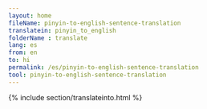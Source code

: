 ```yaml
---
layout: home
fileName: pinyin-to-english-sentence-translation
translatein: pinyin_to_english
folderName : translate
lang: es
from: en
to: hi
permalink: /es/pinyin-to-english-sentence-translation
tool: pinyin-to-english-sentence-translation
---
```

{% include section/translateinto.html %}